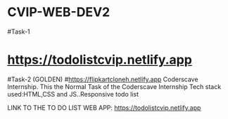 # CVIP-WEB-DEV2

#Task-1  
# https://todolistcvip.netlify.app

#Task-2 (GOLDEN)
#https://flipkartcloneh.netlify.app
Coderscave Internship. 
This the Normal Task of the Coderscave Internship
Tech stack used:HTML,CSS and JS..Responsive todo list

LINK TO THE TO DO LIST WEB APP: https://todolistcvip.netlify.app
